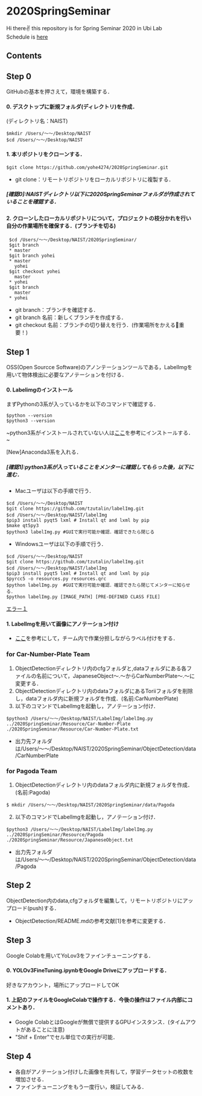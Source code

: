 # 2020SpringSeminar
Hi there✌️ this repository is for Spring Seminar 2020 in Ubi Lab<br>
Schedule is [here](http://isw3.naist.jp/IS/PubWG/Spring2020/index-ja.html#schedule)

## Contents



## Step 0
GitHubの基本を押さえて，環境を構築する．
#### 0. デスクトップに新規フォルダ(ディレクトリ)を作成．
(ディレクトリ名：NAIST)
```
$mkdir /Users/〜〜/Desktop/NAIST
$cd /Users/〜〜/Desktop/NAIST
```    
#### 1. 本リポジトリをクローンする．
    $git clone https://github.com/yohe4274/2020SpringSeminar.git
- git clone：リモートリポジトリをローカルリポジトリに複製する．
##### [確認0]:NAISTディレクトリ以下に2020SpringSeminarフォルダが作成されていることを確認する．

#### 2. クローンしたローカルリポジトリについて，プロジェクトの枝分かれを行い自分の作業場所を確保する．(ブランチを切る)
     $cd /Users/〜〜/Desktop/NAIST/2020SpringSeminar/
     $git branch 
     * master
     $git branch yohei
     * master
       yohei
     $git checkout yohei
       master
     * yohei
     $git branch 
       master
     * yohei
- git branch：ブランチを確認する．
- git branch 名前：新しくブランチを作成する．
- git checkout 名前：ブランチの切り替えを行う．(作業場所をかえる🐸重要！)

## Step 1
OSS(Open Sourcce Software)のアノンテーションツールである，LabelImgを用いて物体検出に必要なアノテーションを付ける．<br>
#### 0. Labelimgのインストール
まずPythonの3系が入っているかを以下のコマンドで確認する．
```
$python --version
$python3 --version
```
~python3系がインストールされていない人は[ここ](https://qiita.com/Yohey32/items/6684c7cf05dac2d42a11)を参考にインストールする．~<br>

[New]Anaconda3系を入れる．

##### [確認1]:python3系が入っていることをメンターに確認してもらった後，以下に進む．
- Macユーザは以下の手順で行う．<br>
```
$cd /Users/〜〜/Desktop/NAIST
$git clone https://github.com/tzutalin/labelImg.git
$cd /Users/〜〜/Desktop/NAIST/labelImg
$pip3 install pyqt5 lxml # Install qt and lxml by pip
$make qt5py3
$python3 labelImg.py #GUIで実行可能か確認．確認できたら閉じる
```    


- Windowsユーザは以下の手順で行う．<br>
```
$cd /Users/〜〜/Desktop/NAIST
$git clone https://github.com/tzutalin/labelImg.git
$cd /Users/〜〜/Desktop/NAIST/labelImg
$pip3 install pyqt5 lxml # Install qt and lxml by pip
$pyrcc5 -o resources.py resources.qrc
$python labelImg.py  #GUIで実行可能か確認．確認できたら閉じてメンターに知らせる．
$python labelImg.py [IMAGE_PATH] [PRE-DEFINED CLASS FILE]
```
[エラー１](https://stackoverflow.com/questions/58140305/labelimg-pyrcc5-is-not-recognized-as-an-internal-or-external-command)

#### 1. LabelImgを用いて画像にアノテーション付け
- [ここ](https://demura.net/misc/14350.html)を参考にして，チーム内で作業分担しながらラベル付けをする．


### for Car-Number-Plate Team
1. ObjectDetectionディレクトリ内のcfgフォルダと,dataフォルダにある各ファイルの名前について，JapaneseObject〜.〜からCarNumberPlate〜.〜に変更する．
2. ObjectDetectionディレクトリ内のdataフォルダにあるToriiフォルダを削除し，dataフォルダ内に新規フォルダを作成．(名前:CarNumberPlate)
3. 以下のコマンドでLabelImgを起動し，アノテーション付け．
```
$python3 /Users/〜〜/Desktop/NAIST/LabelImg/labelImg.py ../2020SpringSeminar/Resource/Car-Number-Plate ./2020SpringSeminar/Resource/Car-Number-Plate.txt
```
- 出力先フォルダは/Users/〜〜/Desktop/NAIST/2020SpringSeminar/ObjectDetection/data/CarNumberPlate


### for Pagoda Team
1. ObjectDetectionディレクトリ内のdataフォルダ内に新規フォルダを作成．(名前:Pagoda)
```
$ mkdir /Users/〜〜/Desktop/NAIST/2020SpringSeminar/data/Pagoda
```

2. 以下のコマンドでLabelImgを起動し，アノテーション付け．
```
$python3 /Users/〜〜/Desktop/NAIST/LabelImg/labelImg.py ../2020SpringSeminar/Resource/Pagoda ./2020SpringSeminar/Resource/JapaneseObject.txt   
```
- 出力先フォルダは/Users/〜〜/Desktop/NAIST/2020SpringSeminar/ObjectDetection/data/Pagoda


## Step 2
ObjectDetection内のdata,cfgフォルダを編集して，リモートリポジトリにアップロード(push)する．<br>
- ObjectDetection/README.mdの参考文献[1]を参考に変更する．





## Step 3
Google Colabを用いてYoLov3をファインチューニングする．<br>
#### 0. YOLOv3FineTuning.ipynbをGoogle Driveにアップロードする．
好きなアカウント，場所にアップロードしてOK

#### 1. 上記のファイルをGoogleColabで操作する．今後の操作はファイル内部にコメントあり．
- Google ColabとはGoogleが無償で提供するGPUインスタンス．(タイムアウトがあることに注意)
- "Shif + Enter"でセル単位での実行が可能．


## Step 4
- 各自がアノテーション付けした画像を共有して，学習データセットの枚数を増加させる．
- ファインチューニングをもう一度行い，検証してみる．




